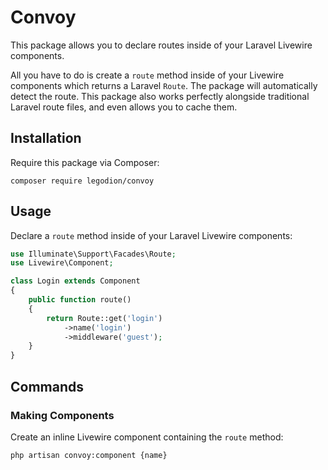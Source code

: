 # Convoy

This package allows you to declare routes inside of your Laravel Livewire components.

All you have to do is create a `route` method inside of your Livewire components which returns a Laravel `Route`. The package will automatically detect the route. This package also works perfectly alongside traditional Laravel route files, and even allows you to cache them.

## Installation

Require this package via Composer:

```console
composer require legodion/convoy
```

## Usage

Declare a `route` method inside of your Laravel Livewire components:

```php
use Illuminate\Support\Facades\Route;
use Livewire\Component;

class Login extends Component
{
    public function route()
    {
        return Route::get('login')
            ->name('login')
            ->middleware('guest');
    }
}
```

## Commands

### Making Components

Create an inline Livewire component containing the `route` method:

```console
php artisan convoy:component {name}
```

